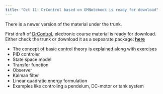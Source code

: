 ```yaml
---
title: "Oct 11: DrControl based on OMNotebook is ready for download"
---
```

<p>There is a newer version of the material under the trunk.</p>
<p>First draft of <a href="http://www.ida.liu.se/%7Emohto/OO_Modelica_course/DrControl.zip" target="_blank">DrControl</a>, electronic course material is ready for download. Either check the trunk or download it as a sepearate package: <span style="text-decoration: underline;"><a href="http://www.ida.liu.se/%7Emohto/OO_Modelica_course/DrControl.zip" target="_blank"><strong>here</strong> </a></span></p>
<ul>
<li>The concept of basic control theory is explained along with exercises</li>
<li>PID controler</li>
<li>State space model</li>
<li>Transfer function</li>
<li>Observer</li>
<li>Kalman filter</li>
<li>Linear quadratic energy formulation</li>
<li>Examples like controling a pendelum, DC-motor or tank system</li>
</ul>
<p>&nbsp;</p>